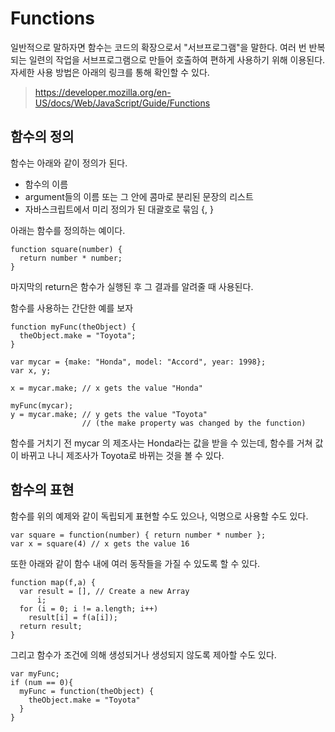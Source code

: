 # Functions

일반적으로 말하자면 함수는 코드의 확장으로서 "서브프로그램"을 말한다.
여러 번 반복되는 일련의 작업을 서브프로그램으로 만들어 호출하여 편하게 사용하기 위해 이용된다.
자세한 사용 방법은 아래의 링크를 통해 확인할 수 있다.
>https://developer.mozilla.org/en-US/docs/Web/JavaScript/Guide/Functions

## 함수의 정의

함수는 아래와 같이 정의가 된다.
* 함수의 이름
* argument들의 이름 또는 그 안에 콤마로 분리된 문장의 리스트
* 자바스크립트에서 미리 정의가 된 대괄호로 묶임 {, }

아래는 함수를 정의하는 예이다.
```
function square(number) {
  return number * number;
}
```
마지막의 return은 함수가 실행된 후 그 결과를 알려줄 때 사용된다.

함수를 사용하는 간단한 예를 보자
```
function myFunc(theObject) {
  theObject.make = "Toyota";
}

var mycar = {make: "Honda", model: "Accord", year: 1998};
var x, y;

x = mycar.make; // x gets the value "Honda"

myFunc(mycar);
y = mycar.make; // y gets the value "Toyota"
                // (the make property was changed by the function)
```
함수를 거치기 전 mycar 의 제조사는 Honda라는 값을 받을 수 있는데,
함수를 거쳐 값이 바뀌고 나니 제조사가 Toyota로 바뀌는 것을 볼 수 있다.

## 함수의 표현
함수를 위의 예제와 같이 독립되게 표현할 수도 있으나,
익명으로 사용할 수도 있다.

```
var square = function(number) { return number * number };
var x = square(4) // x gets the value 16
```
또한 아래와 같이 함수 내에 여러 동작들을 가질 수 있도록 할 수 있다.
```
function map(f,a) {
  var result = [], // Create a new Array
      i;
  for (i = 0; i != a.length; i++)
    result[i] = f(a[i]);
  return result;
}
```

그리고 함수가 조건에 의해 생성되거나 생성되지 않도록 제아할 수도 있다.
```
var myFunc;
if (num == 0){
  myFunc = function(theObject) {
    theObject.make = "Toyota"
  }
}
```

